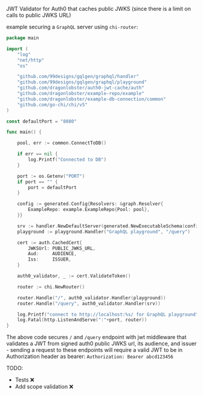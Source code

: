 JWT Validator for Auth0 that caches public JWKS (since there is a limit on calls to public JWKS URL)

example securing a `GraphQL` server using `chi-router`:

```go
package main

import (
	"log"
	"net/http"
	"os"

	"github.com/99designs/gqlgen/graphql/handler"
	"github.com/99designs/gqlgen/graphql/playground"
	"github.com/dragonlobster/auth0-jwt-cache/auth"
	"github.com/dragonlobster/example-repo/example"
	"github.com/dragonlobster/example-db-connection/common"
	"github.com/go-chi/chi/v5"
)

const defaultPort = "8080"

func main() {

	pool, err := common.ConnectToDB()

	if err == nil {
		log.Printf("Connected to DB")
	}

	port := os.Getenv("PORT")
	if port == "" {
		port = defaultPort
	}

	config := generated.Config{Resolvers: &graph.Resolver{
		ExampleRepo: example.ExampleRepo{Pool: pool},
	}}

	srv := handler.NewDefaultServer(generated.NewExecutableSchema(config))
	playground := playground.Handler("GraphQL playground", "/query")

	cert := auth.CachedCert{
		JWKSUrl: PUBLIC_JWKS_URL,
		Aud:     AUDIENCE,
		Iss:     ISSUER,
	}

	auth0_validator, _ := cert.ValidateToken()

	router := chi.NewRouter()

	router.Handle("/", auth0_validator.Handler(playground))
	router.Handle("/query", auth0_validator.Handler(srv))

	log.Printf("connect to http://localhost:%s/ for GraphQL playground", port)
	log.Fatal(http.ListenAndServe(":"+port, router))
}

```

The above code secures `/` and `/query` endpoint with jwt middleware that validates a JWT from signed auth0 public JWKS url, its audience, and issuer - sending a request to these endpoints will require a valid JWT to be in Authorization header as bearer: `Authorization: Bearer abcd123456`

TODO:

* Tests ❌
* Add scope validation ❌